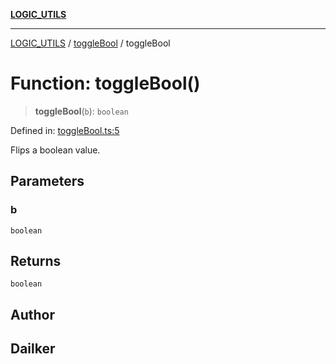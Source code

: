 [**LOGIC_UTILS**](../../README.md)

***

[LOGIC_UTILS](../../README.md) / [toggleBool](../README.md) / toggleBool

# Function: toggleBool()

> **toggleBool**(`b`): `boolean`

Defined in: [toggleBool.ts:5](https://github.com/dailker/everyutil/blob/acf16940f3e607b618e84e164891e8ae03e0a446/src/logic/toggleBool.ts#L5)

Flips a boolean value.

## Parameters

### b

`boolean`

## Returns

`boolean`

## Author

## Dailker
